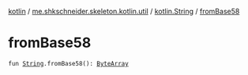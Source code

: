 [kotlin](../../index.md) / [me.shkschneider.skeleton.kotlin.util](../index.md) / [kotlin.String](index.md) / [fromBase58](./from-base58.md)

# fromBase58

`fun `[`String`](https://kotlinlang.org/api/latest/jvm/stdlib/kotlin/-string/index.html)`.fromBase58(): `[`ByteArray`](https://kotlinlang.org/api/latest/jvm/stdlib/kotlin/-byte-array/index.html)